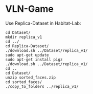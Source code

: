 # VLN-Game


Use Replica-Dataset in Habitat-Lab:

```
cd Dataset/
mkdir replica_v1
cd ../
cd Replica-Dataset/
./download.sh ../Dataset/replica_v1/
sudo apt-get update
sudo apt-get install pigz
./download.sh ../Dataset/replica_v1/
cd ..
cd Dataset/
unzip sorted_faces.zip 
cd sorted_faces/
./copy_to_folders ../replica_v1/
```
